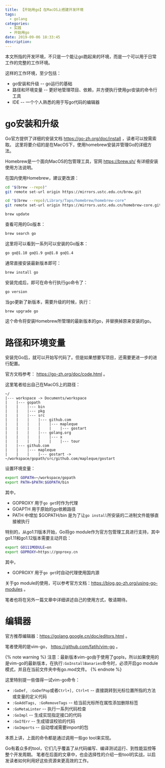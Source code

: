 ```yaml
---
title: 【开始用go】在MacOS上搭建开发环境
tags:
  - golang
categories:
  - 实践
  - 开始用go
date: 2019-09-06 18:33:45
description:
---
```


本文所指的开发环境，不只是一个能让go跑起来的环境，而是一个可以用于日常工作的完整的工作环境。

这样的工作环境，至少包括：
- go安装和升级 -- go运行的基础
- 路径和环境变量 -- 更好地管理项目、依赖，并方便执行使用go安装的命令行工具
- IDE -- 一个个人熟悉的用于写go代码的编辑器

go安装和升级
====

Go官方提供了详细的安装文档 https://go-zh.org/doc/install ，读者可以按需索取。
这里将要介绍的是在MacOS下，使用homebrew安装并管理Go的详细方法。

Homebrew是一个面向MacOS的包管理工具，官网 https://brew.sh/ 有详细安装使用方法说明。

在国内使用Homebrew，建议更改源：
```sh
cd "$(brew --repo)"
git remote set-url origin https://mirrors.ustc.edu.cn/brew.git 

cd "$(brew --repo)/Library/Taps/homebrew/homebrew-core"
git remote set-url origin https://mirrors.ustc.edu.cn/homebrew-core.git 

brew update
```

查看可用的Go版本：
```sh
brew search go
```

这里将可以看到一系列可以安装的Go版本：
```sh
go go@1.10 go@1.9 go@1.8 go@1.4
```

通常直接安装最新版本即可：
```sh
brew install go
```

安装完成后，即可在命令行执行go命令了：
```sh
go version
```

当go更新了新版本，需要升级的时候，执行：
```sh
brew upgrade go
```

这个命令将安装Homebrew所管理的最新版本的go，并替换掉原来安装的go。

路径和环境变量
====

安装完Go后，就可以开始写代码了。但是如果想要写项目，还需要更进一步的进行配置。

官方文档参考： https://go-zh.org/doc/code.html 。

这里笔者给出自己在MacOS上的路径：
```
~/
|--- workspace -> Documents/workspace
|    |--- gopath
|    |    |--- bin
|    |    |--- pkg
|    |    |--- src
|    |    |    |--- github.com
|    |    |    |    |--- mapleque
|    |    |    |    |    |--- gostart
|    |    |    |--- golang.org
|    |    |    |    |--- x
|    |    |    |    |    |--- tour
|    |--- github.com
|    |    |--- mapleque
|    |    |    |--- gostart -> ~/workspace/gopath/src/github.com/mapleque/gostart
```

设置环境变量：
```bash ~/.bash_profile
export GOPATH=~/workspace/gopath
export PATH=$PATH:$GOPATH/bin
```

其中，
- GOPROXY 用于`go get`时作为代理
- GOAPTH 用于原始的go依赖路径
- PATH 中增加 $GOPATH/bin 是为了让`go install`所安装的二进制文件能够直接被执行

特别的，从go1.11版本开始，Go将go module作为官方包管理工具进行支持，其中go1.11和go1.12版本需要主动开启：
```bash
export GO111MODULE=on
export GOPROXY=https://goproxy.cn
```
其中，
- GOPROXY 用于`go get`时自动代理使用国内源

关于go module的使用，可以参考官方文档：https://blog.go-zh.org/using-go-modules 。

笔者也将在另外一篇文章中详细讲述自己的使用方式，敬请期待。

编辑器
====

官方推荐编辑器：https://golang.google.cn/doc/editors.html 。

笔者使用的是vim-go， https://github.com/fatih/vim-go 。

{% note warning %}
注意：最新版本vim-go由于使用了gopls，所以如果使用的是vim-go的最新版本，在执行`:GoInstallBanaries`命令时，必须开启go module模式，并且在当前文件夹中有go.mod文件。
{% endnote %}

这里特别提一些值得一试vim-go命令：
- `:GoDef, :GoDefPop`或者`Ctrl+], Ctrl+t` -- 直接跳转到光标位置所指的方法或变量的定义代码
- `:GoAddTags, :GoRemoveTags` -- 给当前光标所在属性添加删除标签
- `:GoMetaLinter` -- 执行一系列代码检查
- `:GoImpl` -- 生成实现指定接口的代码
- `:GoIfErr` -- 生成错误校验的代码
- `:GoImports` -- 自动增减需要import的包

本质上讲，上面的命令都是通过调用一些go tool来实现。

Go有着众多的tool，它们几乎覆盖了从代码编写、编译测试运行、到性能监控等整个开发周期。
笔者在后面的文章中，也会选择性的介绍一些tool的实战，以启发读者如何利用好这些资源来更高效的工作。
